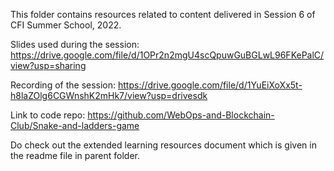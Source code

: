 This folder contains resources related to content delivered in Session 6 of CFI Summer School, 2022.

Slides used during the session: https://drive.google.com/file/d/1OPr2n2mgU4scQpuwGuBGLwL96FKePalC/view?usp=sharing

Recording of the session: https://drive.google.com/file/d/1YuEiXoXx5t-h8laZOlg6CGWnshK2mHk7/view?usp=drivesdk

Link to code repo: https://github.com/WebOps-and-Blockchain-Club/Snake-and-ladders-game

Do check out the extended learning resources document which is given in the readme file in parent folder.
